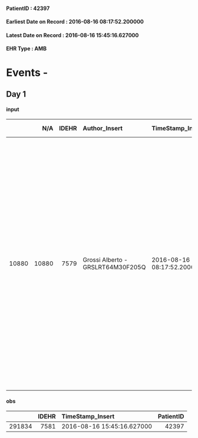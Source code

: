 
#### PatientID : 42397
#### Earliest Date on Record : 2016-08-16 08:17:52.200000
#### Latest Date on Record : 2016-08-16 15:45:16.627000
#### EHR Type : AMB

# Events - 

## Day 1

#### input
|       |    N/A |   IDEHR | Author_Insert                     | TimeStamp_Insert           | EHRType   |   PatientID |   IDDigitalSignDocument | persone_vicine   |   Unnamed: 0_x.1 |   IDANAMNESI_SOCIALE | Patient   | FamigliaAltro   | Paziente_T   | FamigliaAltro_T   |   Non_Rilevabile_x.1 | Note_Non_Rilevabile_x.1   | opt_Problemi   | chk_contr_sintomi   | opt_paziente_a   | opt_famiglia_a   | opt_adeguatezza   | ds_note_ad                                                                       | opt_paziente_solo   | opt_presente_assente   | Caregiver_principale   | opt_capacita     | ds_familiari_coinv   | opt_necessario   | opt_presente   | opt_risorse_ec   | ds_note_prio                                                                                                                                                                                                                                                                                                                                                                                        | opt_paziente_ad   | opt_caregiver_ad   | opt_inv_civile   |   invalidita_perc | Needs     | Domestic partnership   | Fragility                    | opt_indennita_acc   |
|------:|-------:|--------:|:----------------------------------|:---------------------------|:----------|------------:|------------------------:|:-----------------|-----------------:|---------------------:|:----------|:----------------|:-------------|:------------------|---------------------:|:--------------------------|:---------------|:--------------------|:-----------------|:-----------------|:------------------|:---------------------------------------------------------------------------------|:--------------------|:-----------------------|:-----------------------|:-----------------|:---------------------|:-----------------|:---------------|:-----------------|:----------------------------------------------------------------------------------------------------------------------------------------------------------------------------------------------------------------------------------------------------------------------------------------------------------------------------------------------------------------------------------------------------|:------------------|:-------------------|:-----------------|------------------:|:----------|:-----------------------|:-----------------------------|:--------------------|
| 10880 |  10880 |    7579 | Grossi Alberto - GRSLRT64M30F205Q | 2016-08-16 08:17:52.200000 | AMB       |       42397 |                  460386 | N/A              |             3986 |                 2567 | No#0      | Si#1            | No#0         | Si#1              |                    0 | NR                        | Si#1           | controllo sintomi#0 | Indefinite#2     | Congruenti#1     | Da valutare#2     | Da valutare la convivenza della malata con la figlia affetta da sindrome di Down | No#0                | Presente#1             | figlia Carmela         | Incrementabile#1 | nipote Marina        | Si#1             | Si#1           | Da valutare#2    | La figlia ci aveva contattato qualche settimana fa segnalando la sua difficolt√† rispetto ad una serie di emoraggie vaginali. L'avevo indirizzata ad una visita ginecologica per valutare la situazione in quanto non era stato fatto nessun accertamento. Le visite successive hanno certificato la presenza di questa neoplasia avanzata localmente che non √® stato ritenuto opportuno trattare. | Totale#2          | Totale#2           | Si#1             |               100 | Clinici#0 | Figli#2                | sovraccarico assistenziale#4 | Si#1                |

#### obs
|        |   IDEHR | TimeStamp_Insert           |   PatientID |
|-------:|--------:|:---------------------------|------------:|
| 291834 |    7581 | 2016-08-16 15:45:16.627000 |       42397 |


